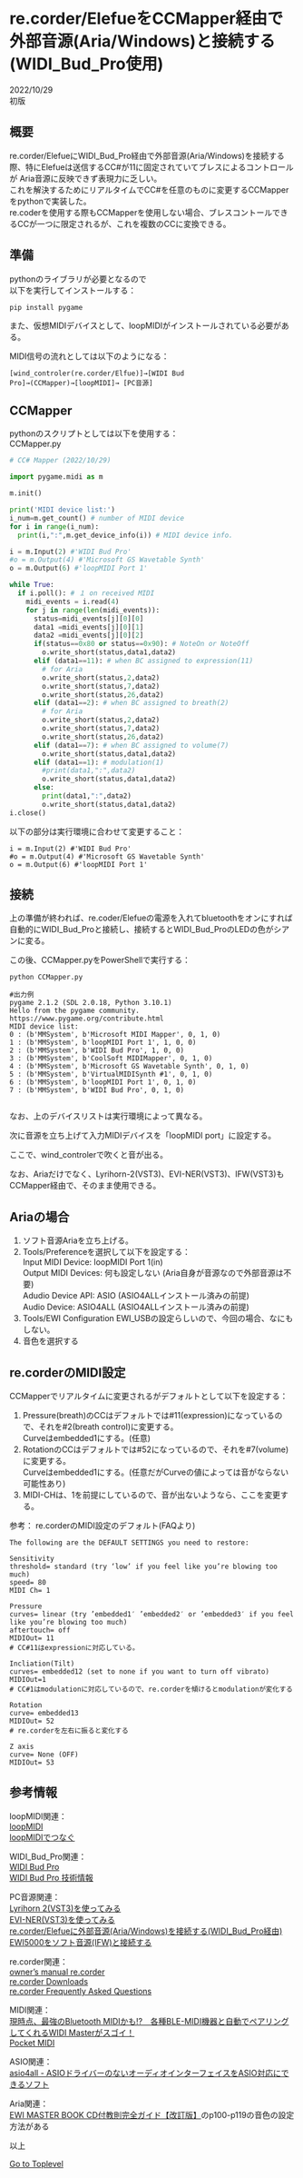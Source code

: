     
# re.corder/ElefueをCCMapper経由で外部音源(Aria/Windows)と接続する(WIDI_Bud_Pro使用)    

2022/10/29      
初版    
  
## 概要    
re.corder/ElefueにWIDI_Bud_Pro経由で外部音源(Aria/Windows)を接続する際、特にElefueは送信するCC#が11に固定されていてブレスによるコントロールが
Aria音源に反映できず表現力に乏しい。  
これを解決するためにリアルタイムでCC#を任意のものに変更するCCMapperをpythonで実装した。  
re.coderを使用する際もCCMapperを使用しない場合、ブレスコントールできるCCが一つに限定されるが、これを複数のCCに変換できる。  

## 準備
pythonのライブラリが必要となるので  
以下を実行してインストールする：
```
pip install pygame

``` 
また、仮想MIDIデバイスとして、loopMIDIがインストールされている必要がある。

MIDI信号の流れとしては以下のようになる：
```
[wind_controler(re.corder/Elfue)]→[WIDI Bud Pro]→(CCMapper)→[loopMIDI]→ [PC音源]
```


## CCMapper
pythonのスクリプトとしては以下を使用する：  
CCMapper.py  
```python
# CC# Mapper (2022/10/29)

import pygame.midi as m

m.init()

print('MIDI device list:')             
i_num=m.get_count() # number of MIDI device
for i in range(i_num):
  print(i,":",m.get_device_info(i)) # MIDI device info.

i = m.Input(2) #'WIDI Bud Pro' 
#o = m.Output(4) #'Microsoft GS Wavetable Synth'
o = m.Output(6) #'loopMIDI Port 1'

while True:
  if i.poll(): # １ on received MIDI
    midi_events = i.read(4)
    for j in range(len(midi_events)):
      status=midi_events[j][0][0]
      data1 =midi_events[j][0][1]
      data2 =midi_events[j][0][2]
      if(status==0x80 or status==0x90): # NoteOn or NoteOff
        o.write_short(status,data1,data2)
      elif (data1==11): # when BC assigned to expression(11)
        # for Aria
        o.write_short(status,2,data2) 
        o.write_short(status,7,data2)  
        o.write_short(status,26,data2)    
      elif (data1==2): # when BC assigned to breath(2)
        # for Aria
        o.write_short(status,2,data2) 
        o.write_short(status,7,data2)  
        o.write_short(status,26,data2)   
      elif (data1==7): # when BC assigned to volume(7)
        o.write_short(status,data1,data2)
      elif (data1==1): # modulation(1)
        #print(data1,":",data2)
        o.write_short(status,data1,data2) 
      else:
        print(data1,":",data2)
        o.write_short(status,data1,data2)
i.close()

```                  

以下の部分は実行環境に合わせて変更すること：  
```
i = m.Input(2) #'WIDI Bud Pro' 
#o = m.Output(4) #'Microsoft GS Wavetable Synth'
o = m.Output(6) #'loopMIDI Port 1'

```

## 接続
上の準備が終われば、re.coder/Elefueの電源を入れてbluetoothをオンにすれば
自動的にWIDI_Bud_Proと接続し、接続するとWIDI_Bud_ProのLEDの色がシアンに変る。  
                                                           
この後、CCMapper.pyをPowerShellで実行する：
```
python CCMapper.py

#出力例
pygame 2.1.2 (SDL 2.0.18, Python 3.10.1)
Hello from the pygame community. https://www.pygame.org/contribute.html
MIDI device list:
0 : (b'MMSystem', b'Microsoft MIDI Mapper', 0, 1, 0)
1 : (b'MMSystem', b'loopMIDI Port 1', 1, 0, 0)
2 : (b'MMSystem', b'WIDI Bud Pro', 1, 0, 0)
3 : (b'MMSystem', b'CoolSoft MIDIMapper', 0, 1, 0)
4 : (b'MMSystem', b'Microsoft GS Wavetable Synth', 0, 1, 0)
5 : (b'MMSystem', b'VirtualMIDISynth #1', 0, 1, 0)
6 : (b'MMSystem', b'loopMIDI Port 1', 0, 1, 0)
7 : (b'MMSystem', b'WIDI Bud Pro', 0, 1, 0)


```
なお、上のデバイスリストは実行環境によって異なる。

次に音源を立ち上げて入力MIDIデバイスを「loopMIDI port」に設定する。

ここで、wind_controlerで吹くと音が出る。
                                                                    
なお、Ariaだけでなく、Lyrihorn-2(VST3)、EVI-NER(VST3)、IFW(VST3)も
CCMapper経由で、そのまま使用できる。


## Ariaの場合
1. ソフト音源Ariaを立ち上げる。
1. Tools/Preferenceを選択して以下を設定する：  
  Input MIDI Device: loopMIDI Port 1(in)  
  Output MIDI Devices: 何も設定しない (Aria自身が音源なので外部音源は不要)  
  Adudio Device API: ASIO (ASIO4ALLインストール済みの前提)  
  Audio Device: ASIO4ALL (ASIO4ALLインストール済みの前提)  
1. Tools/EWI Configuration EWI_USBの設定らしいので、今回の場合、なにもしない。  
1. 音色を選択する  

## re.corderのMIDI設定  
CCMapperでリアルタイムに変更されるがデフォルトとして以下を設定する：

1. Pressure(breath)のCCはデフォルトでは#11(expression)になっているので、それを#2(breath control)に変更する。  
   Curveはembedded1にする。(任意)  
1. RotationのCCはデフォルトでは#52になっているので、それを#7(volume)に変更する。  
   Curveはembedded1にする。(任意だがCurveの値によっては音がならない可能性あり)  
1. MIDI-CHは、1を前提にしているので、音が出ないようなら、ここを変更する。  

参考：
re.corderのMIDI設定のデフォルト(FAQより)
```
The following are the DEFAULT SETTINGS you need to restore:

Sensitivity
threshold= standard (try ‘low’ if you feel like you’re blowing too much)
speed= 80
MIDI Ch= 1

Pressure
curves= linear (try ’embedded1′ ’embedded2′ or ’embedded3′ if you feel like you’re blowing too much)
aftertouch= off
MIDIOut= 11
# CC#11はexpressionに対応している。

Incliation(Tilt)
curves= embedded12 (set to none if you want to turn off vibrato)
MIDIOut=1
# CC#1はmodulationに対応しているので、re.corderを傾けるとmodulationが変化する

Rotation
curve= embedded13
MIDIOut= 52
# re.corderを左右に振ると変化する

Z axis
curve= None (OFF)
MIDIOut= 53
```

## 参考情報   

loopMIDI関連：  
[loopMIDI](https://www.tobias-erichsen.de/software/loopmidi.html)  
[loopMIDIでつなぐ](https://webmidiaudio.com/npage501.html)  

WIDI_Bud_Pro関連：  
[WIDI Bud Pro](https://hookup.co.jp/products/cme/widi-bud-pro)  
[WIDI Bud Pro 技術情報](https://hookup.co.jp/support/product/widi-bud-pro)  

PC音源関連：  
[Lyrihorn 2(VST3)を使ってみる](https://xshigee.github.io/web0/md/re.corder_Lyrihorn-2.html)  
[EVI-NER(VST3)を使ってみる](https://xshigee.github.io/web0/md/re.corder_EVI-NER.html)  
[re.corder/Elefueに外部音源(Aria/Windows)を接続する(WIDI_Bud_Pro経由)](https://xshigee.github.io/web0/md/re.corder_Aria.html)  
[EWI5000をソフト音源(IFW)と接続する](https://xshigee.github.io/web0/md/EWI5000_IFW.html)  

re.corder関連：  
[owner’s manual re.corder](http://www.artinoise.com/wp-content/uploads/2021/02/artinoise-recorder-manual-ENG-v10.pdf)  
[re.corder Downloads](https://www.recorderinstruments.com/en/support-downloads/)  
[re.corder Frequently Asked Questions](https://www.recorderinstruments.com/en/frequently-asked-questions/)    

MIDI関連：  
[現時点、最強のBluetooth MIDIかも!?　各種BLE-MIDI機器と自動でペアリングしてくれるWIDI Masterがスゴイ！](https://www.dtmstation.com/archives/32976.html)  
[Pocket MIDI](https://www.microsoft.com/ja-jp/p/pocket-midi/9ntv7mflbbvx?activetab=pivot:overviewtab)  

ASIO関連：  
[asio4all - ASIOドライバーのないオーディオインターフェイスをASIO対応にできるソフト](https://forest.watch.impress.co.jp/library/software/asio4all/)

Aria関連：  
[EWI MASTER BOOK CD付教則完全ガイド【改訂版】](https://www.alsoj.net/store/view/ALEWIS1-2.html#.YmNpctpBxPY)のp100-p119の音色の設定方法がある

以上  

[Go to Toplevel](https://xshigee.github.io/web0/)  

